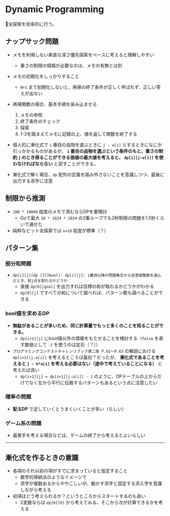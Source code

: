 # Dynamic Programming

全探索を効率的に行う。

## ナップサック問題

- メモを利用しない素直な深さ優先探索をベースに考えると理解しやすい
    - 重さの制限の情報が必要なのは、メモの有無とは別
- メモの初期化をしっかりすること
    - `N+1` まで初期化しないと、再帰の終了条件が正しく呼ばれず、正しい答えが出ない
- 再帰関数の場合、基本手順を染み込ませる
    1. メモの参照
    2. 終了条件のチェック
    3. 探索
    4. 1-3を踏まえてメモに記録の上、値を返して関数を終了する
- 個人的に漸化式で `i` 番目の品物を選ぶときに `j - w[i]` とするときになにか引っかかるものがあるが、
**`i` 番目の品物を選ぶという条件のもと、重さの制約 `j` のとき得ることができる価値の最大値を考えると、 `dp[i][j-w[i]]` を使わなければならない** と訳すことができる。

- 漸化式で解く場合、`dp` 配列の定義を踏み外さないことを意識しつつ、最後に出力する添字に注意

## 制限から推測

- `100 * 10000` 程度のメモで済むならDPを要検討
    - Goで最大 `10 * 1024 * 1024` の3重ループでも2秒制限の問題を1.5秒くらいで通せた
- 純粋なビット全探索では `n=10` 程度が標準（？）

## パターン集

### 部分和問題

- `dp[i][j](dp [][]bool): dp[i][j]: i番目以降の問題集合から任意個整数を選んだとき、和j点を取れるかどうか`
    - 直接 `dp[0][goal]` を出力すれば目標の和が取れるかどうかがわかる
    - `dp[0][j]` ですべての和について調べれば、パターン数も調べることができる

### bool値を求めるDP

- **無駄があることが多いため、同じ計算量でもっと多くのことを知ることができる。**
    - `dp[i+1][j]` にbool値以外の情報をもたせることを検討する（`false` を表す数値として `-1` を使うのは定石（？））
- `プログラミングコンテストチャレンジブック第二版 P.62～P.63` の解説における `dp[i+1][j-a[i]]` を考えるところは最初？だったが、
**漸化式であることを考えると `j - k*a[i]` を考える必要はない（途中で考えていることになる）** と考えれば良い
    - `dp[i+1][j] = dp[i+1][j-a[i]] - 1` のように、DPテーブルの上からだけでなく左から平行に伝搬するパターンもあるという点に注意したい

### 確率の問題

- **配るDP** で足していくとうまくいくことが多い（らしい）

### ゲーム系の問題

- 最善手を考える場合などは、ゲームの終了から考えるとよいらしい

---

## 漸化式を作るときの意識

- 各項のそれ以前の項がすでに求まっていると仮定すること
    - 数学的帰納法のようなイメージで
    - 添字が複数あるからややこしいが、動かす添字と固定する添え字を意識しながら考える
- 初項はどう考えられるか？というところからスタートするのも良い
    - 2変数ならば `dp[0][0]` から考えてみる、そこから次が計算できるかを考える

